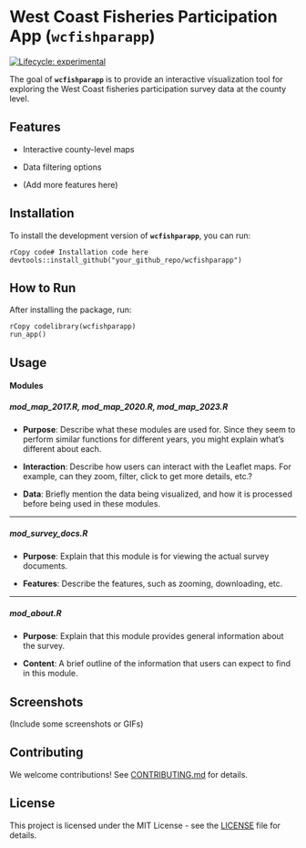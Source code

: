 
<!-- README.md is generated from README.Rmd. Please edit that file -->

# **West Coast Fisheries Participation App (`wcfishparapp`)**

[![Lifecycle:
experimental](https://img.shields.io/badge/lifecycle-experimental-orange.svg)](https://lifecycle.r-lib.org/articles/stages.html#experimental)

The goal of **`wcfishparapp`** is to provide an interactive
visualization tool for exploring the West Coast fisheries participation
survey data at the county level.

## **Features**

-   Interactive county-level maps

-   Data filtering options

-   (Add more features here)

## **Installation**

To install the development version of **`wcfishparapp`**, you can run:

    rCopy code# Installation code here
    devtools::install_github("your_github_repo/wcfishparapp")

## **How to Run**

After installing the package, run:

    rCopy codelibrary(wcfishparapp)
    run_app()

## **Usage**

#### Modules

##### **mod_map_2017.R, mod_map_2020.R, mod_map_2023.R**

-   **Purpose**: Describe what these modules are used for. Since they
    seem to perform similar functions for different years, you might
    explain what’s different about each.

-   **Interaction**: Describe how users can interact with the Leaflet
    maps. For example, can they zoom, filter, click to get more details,
    etc.?

-   **Data**: Briefly mention the data being visualized, and how it is
    processed before being used in these modules.

------------------------------------------------------------------------

##### **mod_survey_docs.R**

-   **Purpose**: Explain that this module is for viewing the actual
    survey documents.

-   **Features**: Describe the features, such as zooming, downloading,
    etc.

------------------------------------------------------------------------

##### **mod_about.R**

-   **Purpose**: Explain that this module provides general information
    about the survey.

-   **Content**: A brief outline of the information that users can
    expect to find in this module.

## **Screenshots**

(Include some screenshots or GIFs)

## **Contributing**

We welcome contributions! See
[CONTRIBUTING.md](https://chat.openai.com/c/CONTRIBUTING.md) for
details.

## **License**

This project is licensed under the MIT License - see the
[LICENSE](https://chat.openai.com/c/LICENSE) file for details.
